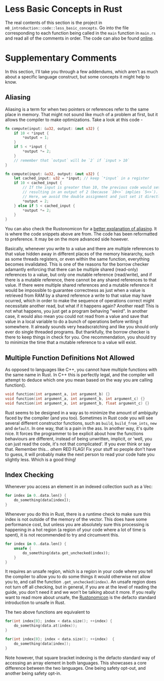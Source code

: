 # Less Basic Concepts in Rust
The real contents of this section is the project in ```m0_introduction::code::less_basic_concepts```.
Go into the file corresponding to each function being called in the ```main``` function in ```main.rs```
and read all of the comments in order. The code can also be found [online][0].

# Supplementary Comments
In this section, I'll take you through a few addendums, which aren't as much about a
specific language construct, but some concepts it might help to know.

## Aliasing
Aliasing is a term for when two pointers or references refer to the same place in memory.
That might not sound like much of a problem at first, but it allows the compiler to make optimizations.
Take a look at this code -

```rust
fn compute(input: &u32, output: &mut u32) {
    if 10 < *input {
        *output = 1;
    }
    if 5 < *input {
        *output *= 2;
    }
    // remember that `output` will be `2` if `input > 10`
}

fn compute(input: &u32, output: &mut u32) {
    let cached_input: u32 = *input; // keep `*input` in a register
    if 10 < cached_input {
        // If the input is greater than 10, the previous code would set the output to 1 and then double it,
        // resulting in an output of 2 (because `10<>` implies `5<>`).
        // Here, we avoid the double assignment and just set it directly to 2.
        *output = 2;
    } else if 5 < cached_input {
        *output *= 2;
    }
}
```

You can also check the Rustonomicon for a [better explanation of aliasing][1].
It is where the code snippets above are from. The code has been reformatted to preference.
It may be on the more advanced side however.

Basically, whenever you write to a value and there are multiple references to that value hidden away
in different places of the memory hieararchy, such as some threads registers, or even within the same
function, everything becomes invalidated. This is one of the reasons for the borrow checker
adamantly enforcing that there can be multiple shared (read-only) references to a value,
but only one mutable reference (read/write), and if there is a mutable reference, there cannot
be any shared references to that value. If there were multiple shared references and a mutable reference
it would be impossible to guarantee correctness as just when a value is retrieved from RAM by a shared reference
a write to that value may have ocurred, which in order to make the sequence of operations correct might
necessitate another read, but what if it happens again? Another read! This is not what happens, you
just get a program behaving "weird". In another case, it would also mean you could not read from a value
and save that value in a local variable to do a bunch of operations before writing it somewhere. It already
sounds very headscratching and like you should only ever do single threaded programs. But thankfully,
the borrow checker is there to keep things in check for you. One recommendation, you should try
to minimize the time that a mutable reference to a value will exist.

## Multiple Function Definitions Not Allowed
As opposed to languages like C++, you cannot have multiple functions with the same name in Rust.
In C++ this is perfectly legal, and the compiler will attempt to deduce which one you mean based
on the way you are calling function().

```c++
void function(int argument_a, int argument_b) {}
void function(int argument_a, int argument_b, int argument_c) {}
void function(int argument_a, int argument_b, float argument_c) {}
```

Rust seems to be designed in a way as to minimize the amount of ambiguity faced by the compiler (and you too).
Sometimes in Rust code you will see several different constructor functions, such as ```build```,
```build_from_ints```, ```new``` and ```default```. In one way, that is a pain in the ass.
In another way, it's quite nice. It forces the programmer to be explicit about how the functions
behaviours are different, instead of being unwritten, implicit, or 'well, you can just read the
code, it's not that complicated'. If you ever think or say that. Remember this... *ahem* RED FLAG!
Fix your stuff so people don't have to guess, it will probably make the next person to read your
code hate you slightly less. Which is a good thing!

## Index Checking
Whenever you access an element in an indexed collection such as a Vec:

```rust
for index in 0..data.len() {
    do_something(data[index]);
}
```

Whenever you do this in Rust, there is a runtime check to make sure this index is not outside of the
memory of the vector. This does have some performance cost, but unless you are absolutely sure this processing
is happening in a hot region (a region of your code where a lot of time is spent), it is not recommended to try
and circumvent this.

```rust
for index in 0..data.len() {
    unsafe {
        do_something(data.get_unchecked(index));
    }
}
```

It requires an unsafe region, which is a region in your code where you tell the compiler
to allow you to do some things it would otherwise not allow you to, and call the function
```.get_unchecked(index)```. An unsafe region does not turn off all checking, but in general,
if you are at the level of reading the guide, you don't need it and we won't be talking about it
more. If you really want to read more about unsafe, the [Rustonomicon][2] is the defacto standard
introduction to unsafe in Rust.

The two above functions are equivalent to

```c++
for(int index{0}; index < data.size(); ++index) {
    do_something(data.at(index));
}
```

```c++
for(int index{0}; index < data.size(); ++index)  {
    do_something(data[index]);
}
```

Note however, that square bracket indexing is the defacto standard way of accessing an array element in both
languages. This showcases a core difference between the two languages. One being safety opt-out, and
another being safety opt-in.

[0]: https://github.com/absorensen/the-guide/tree/main/m0_introduction/code/less_basic_concepts
[1]: https://doc.rust-lang.org/nomicon/aliasing.html
[2]: https://doc.rust-lang.org/nomicon/intro.html
